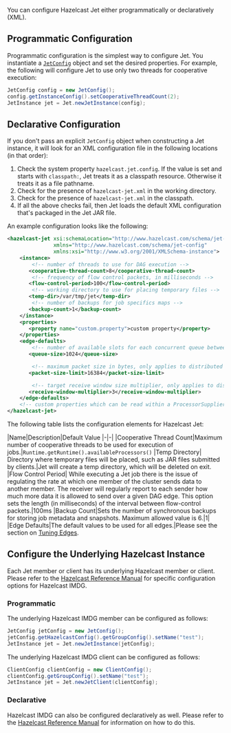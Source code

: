 You can configure Hazelcast Jet either programmatically or declaratively (XML).

## Programmatic Configuration

Programmatic configuration is the simplest way to configure Jet. You instantiate a
[`JetConfig`](http://docs.hazelcast.org/docs/jet/0.5/javadoc/com/hazelcast/jet/config/JetConfig.html)
object and set the desired properties. For example, the following will
configure Jet to use only two threads for cooperative execution:

```java
JetConfig config = new JetConfig();
config.getInstanceConfig().setCooperativeThreadCount(2);
JetInstance jet = Jet.newJetInstance(config);
```

## Declarative Configuration

If you don't pass an explicit `JetConfig` object when constructing a Jet
instance, it will look for an XML configuration file in the following
locations (in that order):

1. Check the system property `hazelcast.jet.config`. If the value is set
   and starts with `classpath:`, Jet treats it as a classpath resource.
   Otherwise it treats it as a file pathname.
2. Check for the presence of `hazelcast-jet.xml` in the working
   directory.
3. Check for the presence of `hazelcast-jet.xml` in the classpath.
4. If all the above checks fail, then Jet loads the default XML
   configuration that's packaged in the Jet JAR file.

An example configuration looks like the following:

```xml
<hazelcast-jet xsi:schemaLocation="http://www.hazelcast.com/schema/jet-config hazelcast-jet-config-0.5.xsd"
               xmlns="http://www.hazelcast.com/schema/jet-config"
               xmlns:xsi="http://www.w3.org/2001/XMLSchema-instance">
    <instance>
        <!-- number of threads to use for DAG execution -->
       <cooperative-thread-count>8</cooperative-thread-count>
        <!-- frequency of flow control packets, in milliseconds -->
       <flow-control-period>100</flow-control-period>
        <!-- working directory to use for placing temporary files -->
       <temp-dir>/var/tmp/jet</temp-dir>
        <!-- number of backups for job specifics maps -->
       <backup-count>1</backup-count>
    </instance>
    <properties>
       <property name="custom.property">custom property</property>
    </properties>
    <edge-defaults>
        <!-- number of available slots for each concurrent queue between two vertices -->
       <queue-size>1024</queue-size>

        <!-- maximum packet size in bytes, only applies to distributed edges -->
       <packet-size-limit>16384</packet-size-limit>

        <!-- target receive window size multiplier, only applies to distributed edges -->
       <receive-window-multiplier>3</receive-window-multiplier>
    </edge-defaults>
    <!-- custom properties which can be read within a ProcessorSupplier -->
</hazelcast-jet>
```

The following table lists the configuration elements for Hazelcast Jet:

|Name|Description|Default Value
|-|-|
|Cooperative Thread Count|Maximum number of cooperative threads to be used for execution of jobs.|`Runtime.getRuntime().availableProcessors()`
|Temp Directory| Directory where temporary files will be placed, such as JAR files submitted by clients.|Jet will create a temp directory, which will be deleted on exit.
|Flow Control Period| While executing a Jet job there is the issue of regulating the rate at which one member of the cluster sends data to another member. The receiver will regularly report to each sender how much more data it is allowed to send over a given DAG edge. This option sets the length (in milliseconds) of the interval between flow-control packets.|100ms
|Backup Count|Sets the number of synchronous backups for storing job metadata and snapshots. Maximum allowed value is 6.|1|
|Edge Defaults|The default values to be used for all edges.|Please see the section on [Tuning Edges](/The_Core_API/DAG#page_Fine-Tuning+Edges).

## Configure the Underlying Hazelcast Instance

Each Jet member or client has its underlying Hazelcast member or client. Please refer to the
[Hazelcast Reference Manual](http://docs.hazelcast.org/docs/latest/manual/html-single/index.html#understanding-configuration)
for specific configuration options for Hazelcast IMDG.

### Programmatic

The underlying Hazelcast IMDG member can be configured as follows:

```java
JetConfig jetConfig = new JetConfig();
jetConfig.getHazelcastConfig().getGroupConfig().setName("test");
JetInstance jet = Jet.newJetInstance(jetConfig);
```

The underlying Hazelcast IMDG client can be configured as follows:


````java
ClientConfig clientConfig = new ClientConfig();
clientConfig.getGroupConfig().setName("test");
JetInstance jet = Jet.newJetClient(clientConfig);
````

### Declarative

Hazelcast IMDG can also be configured declaratively as well.
Please refer to the [Hazelcast Reference Manual](http://docs.hazelcast.org/docs/latest/manual/html-single/index.html#configuring-declaratively)
for information on how to do this.
